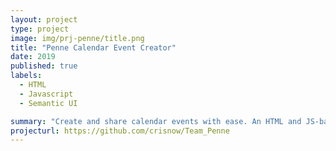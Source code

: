 ```yaml
---
layout: project
type: project
image: img/prj-penne/title.png
title: "Penne Calendar Event Creator"
date: 2019
published: true
labels:
  - HTML
  - Javascript
  - Semantic UI

summary: "Create and share calendar events with ease. An HTML and JS-based project for ICS 414."
projecturl: https://github.com/crisnow/Team_Penne
---
```

